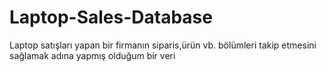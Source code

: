 # Laptop-Sales-Database
Laptop satışları yapan bir firmanın siparis,ürün vb. bölümleri takip etmesini sağlamak adına yapmış olduğum bir veri
